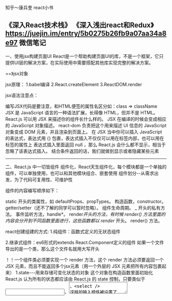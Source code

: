 知乎～康兵奎
react小书

《深入React技术栈》
《深入浅出react和Redux》
https://juejin.im/entry/5b0275b26fb9a07aa34a8e97
微信笔记
--------------------------------------------------------------------
一、使用jsx构建页面UI
React是一个帮助构建页面UI的库，不是一个框架，它只提供UI层的解决方案，在实际使用中需要搭配其他库实现完整的解决方案。


==》jsx对象

jsx原理：
1.babel编译
2.React.createElement
3.ReactDOM.render


jsx语法注意点：

编写JSX代码是要注意，和HTML便签的属性名区分如：class => className
JSX 是 JavaScript 语言的一种语法扩展，长得像 HTML，但并不是 HTML。
React.js 可以用 JSX 来描述你的组件长什么样的。
JSX 在编译的时候会变成相应的 JavaScript 对象描述。
react-dom 负责把这个用来描述 UI 信息的 JavaScript 对象变成 DOM 元素，并且渲染到页面上。
在 JSX 当中你可以插入 JavaScript 的表达式，表达式用 {} 包裹，表达式插入不仅仅可以用在标签内部，也可以用在标签的属性上
表达式插入里面返回 null ，那么 React.js 会什么都不显示，相当于忽略了该表达式插入。
结合条件返回的话，我们就做到显示或者隐藏某些元素

------------------------------------------------------------------------------------
二、React.js 中一切皆组件
组件化，React天生组件化，每个模块都是一个单独的组件，可以单独使用，也可以和其他模块组合、嵌套使用
组件划分--从需求出发，为了代码可复用性、可维护性


组件的内容编写顺序如下：

static 开头的类属性，如 defaultProps、propTypes。
构造函数，constructor。
getter/setter（还不了解的同学可以暂时忽略）。
组件生命周期。
_ 开头的私有方法。
事件监听方法，handle*。
render*开头的方法，有时候 render() 方法里面的内容会分开到不同函数里面进行，这些函数都以 render* 开头。
render() 方法。

react创建组建的方式:
1.纯组件：函数式定义的无状态组件

2.继承式组件：es6形式的extends React.Component定义的组件
如果一个文件导出的是一个类，那么这个文件名就用大写开头

！！一个组件类必须要实现一个 render 方法，这个 render 方法必须要返回一个 JSX 元素，而且不能返回多个jsx元素（用一个外层的 JSX 元素把所有内容包裹起来）
1.state---用来存储可变化状态的对象
这个对象在构造函数里面初始化
React.js 认为所有的状态都应该由 React.js 的 state 控制，只要类似于 <input />、<textarea />、<select /> 这样的输入控件被设置了 value 值，那么它们的值永远以被设置的值为准
2.setState---更新组件的状态 state ，重新调用 render 方法，重新渲染页面
不能直接用 this.state ，只能使用setState方法，它接受一个对象或者函数作为参数。
调用 setState 的时候，React.js 并不会马上修改 state。而是把这个对象放到一个更新队列里面，即把状态缓存起来，最后把 JavaScript 事件循环中的消息队列的同一个消息中的 setState 都进行合并以后再重新渲染组件，因此想在 setState 之后使用新的 state 来做后续运算就做不到了，不过可以采用接受一个函数作为参数，而这个函数的参数是上一次跟新的state对象（即上一个 setState 的结果），你就可以使用该结果进行运算、操作，然后返回一个对象作为更新 state 的对象
eg：

3.props--一种父级向子级传递数据的方式
组件内部是通过 this.props 的方式获取到组件的参数，在使用一个组件的时候，可以把参数放在标签的属性当中，所有的属性都会作为 props 对象的键值
默认配置 defaultProps

state 的主要作用是用于组件保存、控制、修改自己的可变状态,是一个局部的、只能被组件自身控制的数据源。state 中状态可以通过 this.setState 方法进行更新，setState 会导致组件的重新渲染。props 的主要作用是让使用该组件的父组件可以传入参数来配置该组件。它是外部传进来的配置参数，组件内部无法控制也无法修改。除非外部组件主动传入新的 props，否则组件的 props 永远保持不变
state 是让组件控制自己的状态，props 是让外部对组件自己进行配置,一般情况下，尽量少地用 state，尽量多地用 props
a:父组件传递数据给子组件---->props
b:子组件传递数据给父组件---->通过props给子组件传入一个回调函数
a+b====》组件间传递数据（子1->父->子2）

当某个状态被多个组件依赖或者影响的时候，就把该状态提升到这些组件的最近公共父组件中去管理，用 props 传递数据或者函数来管理这种依赖或着影响的行为










4.受控组件
类似于 <input />、<select />、<textarea> 这些元素的 value 值被 React.js 所控制、渲染的组件，在 React.js 当中被称为受控组件
对于用户可输入的控件，一般都可以让它们成为受控组件

5.容器类组件--充当了容器的作用，定义了一种外层结构形式，可以往里面塞任意的内容
使用自定义组件的时候，可以在其中嵌套 JSX 结构。嵌套的结构在组件内部都可以通过 props.children 获取到，这种组件编写方式在编写容器类型的组件当中非常有用
React.js 把我们嵌套的 JSX 元素一个个都放到数组当中，然后通过 props.children 传递，而且可以通过props.child[n]把在组件内部把数组中的 JSX 元素安置在不同的地方

6.高阶组件---一个函数，它接受一个组件作为参数，返回一个新的组件
新的组件使用传入的组件作为子组件
高阶组件是为了组件之间的代码复用,将有着某些相同的逻辑抽离出来，其内部的包装组件和被包装组件之间通过 props 传递数据，高阶组件其实就是设计模式里面的装饰者模式

7.Dumb组件--组件的渲染只依赖于外界传进去的 props 和自己的 state，而并不依赖于其他的外界的任何数据
对参数（props）以外的数据零依赖，也不产生副作用

8.Smart 组件
专门做数据相关的应用逻辑，和各种数据打交道、和 Ajax 打交道，然后把数据通过 props 传递给 Dumb，它们带领着 Dumb 组件完成了复杂的应用程序逻辑

开发过程中要合理地划分 Smart 和 Dumb 组件，在 src/ 目录下新建两个文件夹 components/ 和 containers/，所有的 Dumb 组件都放在 components/ 目录下，所有的 Smart 的组件都放在 containers/ 目录下，这是一种约定俗成的规则

划分原则：是否需要高度的复用性，应用场景需要
------------------------------------------------------------------------------------
三、React数据流
数据驱动视图，隔离DOM操作，所有操作全部转换成对数据的操作，通过改变数据来改变页面显示
数据绑定，单项数据流
------------------------------------------------------------------------------------
四、事件监听
在 React.js 不需要手动调用浏览器原生的 addEventListener 进行事件监听。React.js 帮我们封装好了一系列的 on* 的属性，当你需要为某个元素监听某个事件的时候，只需要简单地给它加上 on* 的属性，而且不需要考虑不同浏览器兼容性的问题
这些事件属性名都必须要用驼峰命名法，而且只能用在普通的 HTML 的标签上，而不能用在组件标签上
React.js 中的 event 对象并不是浏览器提供的，而是它自己内部所构建的，这个对象和普通的浏览器 event 对象所包含的方法和属性都基本一致，React.js 将浏览器原生的 event 对象封装了一下，对外提供统一的 API 和属性，这样你就不用考虑不同浏览器的兼容性问题

一般在某个类的实例方法里面的 this 指的是这个实例本身，但是无法事件函数所绑定的实例，即无法打印this，可以通过手动地将实例方法 bind 到当前实例上再传入给 React.js，也可以在 bind 的时候给事件监听函数传入一些参数：
<h1 onClick={this.handleClickOnTitle.bind(this, 'Hello')}>React 小书</h1>
bind 不仅可以帮我们把事件监听方法中的 this 绑定到当前组件实例上；还可以帮助我们在在渲染列表元素的时候，把列表元素传入事件监听函数当中

所有事件监听的方法都用 handle 开头。把事件监听方法传给组件的时候，属性名用 on 开头。

------------------------------------------------------------------------------------
五、Virtual-DOM--运行效率高，使用虚拟DOM，减少DOM操作。
为了尽量复用元素内部的结构，对于用表达式套数组罗列到页面上的元素，都要为每个元素加上 key 属性，这个 key 必须是每个元素唯一的标识。一般来说，key 的值可以直接后台数据返回的 id，因为后台的 id 都是唯一的

1.ref属性--获取已经挂载的元素的 DOM 节点
开发过程要避免用 ref 来做 React.js 本来就可以帮助你做到的页面自动更新的操作和事件监听,所以能不用 ref 就不用

------------------------------------------------------------------------------------
六、生命周期
1.挂载阶段（mounting）--已插入真实DOM
React.js 将组件渲染，并且构造 DOM 元素然后塞入页面的过程称为组件的挂载
ReactDOM.render的渲染过程：

旧：

新（v16.3）：

constructor --组件自身初始化，提早发送数据请求
getDerivedStateFromProps--更新state
componentDidMount--事件订阅

2.更新阶段（updating）--正在被重新渲染
旧：

新（v16.3）：


3.销毁阶段（unMounting）--已移除真实DOM



compenentWillUnmount--取消相应的事件订阅，清除定时器
------------------------------------------------------------------------------------
七、灵活，安全，可维护

1.dangerouslySetInnerHTML属性：
出于安全考虑的原因（XSS 攻击），在 React.js 当中任何的 HTML 格式都会被自动转义，可以通过dangerouslySetInnerHTML属性动态设置元素的 innerHTML，这个属性不必要的情况就不要使用

2.style属性:
React.js 中的元素的style属性接受一个对象，这个对象里面是这个元素的 CSS 属性键值对，原来 CSS 属性中带 - 的元素都必须要去掉 - 换成驼峰命名，（如 font-size 换成 fontSize，text-align 换成 textAlign）
用对象作为 style 方便我们动态设置元素的样式。可以用 props 或者 state 中的数据生成样式对象再传给元素，然后用 setState 就可以修改样式

3.PropTypes --验证 props 的参数类型
React.js 就提供了一种机制，让你可以给组件的配置参数加上类型验证，类型错误就强制报错


3.context--为所有子组件提供共享状态，类似于某个组件的全局变量

每个组件的 context 就是瀑布的源头，只有它的子组件能够访问，它的父组件是不能访问到的

设置了 context的组件必须提供 childContextTypes 作为 context 的声明和验证，可以通过 getChildContext 方法返回子树的 context（对象）

任意深度的子组件都必须先通过 contextTypes 来声明你想要的 context 里面的哪些状态，然后可以通过 this.context 访问到那些状态。

context 打破了组件和组件之间通过 props 传递数据的规范，极大地增强了组件之间的耦合性。而且context 里面的数据能被随意接触就能被随意修改，可能会导致程序的运行不可预料，但是这种机制对于前端应用状态管理来说是很有帮助的，Redux就是充分地利用了这种机制给我们提供便利的状态管理服务。因此我们一般不需要手动写 context，也不要用它，只需要用好这些第三方的应用状态管理库就行了

------------------------------------------------------------------------------------
八、Redux

1.Redux 和 React-redux 并不是同一个东西。
Redux 是一种架构模式（Flux 架构的一种变种），它不关注你到底用什么库，你可以把它应用到 React 和 Vue，甚至跟 jQuery 结合都没有问题。
React-redux 就是把 Redux 这种架构模式和 React.js 结合起来的一个库，就是 Redux 架构在 React.js 中的体现。

2.解决一个矛盾
“模块（组件）之间需要共享数据”和“数据可能被任意修改导致不可预料的结果”之间的矛盾。

3.设计思路
a.提高数据修改的门槛，将所有共享数据状态存储起来（state），而且所有对数据的修改和操作只能通过 特定的渠道（dispatch 函数），然后把这个存储地方和特定的修改渠道集中起来放到一个专门管理的地 方（store）

功能1：为了避免每次修改数据后都要重新渲染，可以考虑使用观察者模式监控数据变化(subscribe)， 每当 dispatch 的时候，监听函数就会被调用,然后重新渲染页面

功能2：只重新渲染被修改的部分，在每个渲染函数执行渲染操作之前先做个判断，判断传入的新数据和旧的数据是不是相同，相同的话就不渲染

实现：
渲染函数：

设计一个通用的createStore (state, stateChanger)函数，返回一个对象：{ getState, dispatch, subscribe }

state：存储共享状态
stateChanger：根据 action 来直接修改 state
store.getState ---获取共享状态
store.dispatch ---修改共享状态
所有对数据的操作必须通过 dispatch 函数。它接受一个参数 action，这个 action 是一个普通的 JavaScript 对象，里面必须包含一个 type 字段来声明你到底想干什么。dispatch 在 swtich 里面会 识别这个 type 字段，能够识别出来的操作才会执行对应的修改
store.subscribe ---监听数据数据状态

===》升级：
合并参数state,和stateChanger----->reducer
reducer是一个纯函数，它接受两个参数，一个是 state，一个是 action，只允许你初始化和计算新的 state

4.总结
共享的状态如果可以被任意修改的话，那么程序的行为将非常不可预料，所以我们提高了修改数据的门槛：你必须通过 dispatch 执行某些允许的修改操作，而且必须大张旗鼓的在 action 里面声明。

这种模式挺好用的，我们就把它抽象出来一个 createStore，它可以产生 store，里面包含 getState 和 dispatch 函数，方便我们使用。

后来发现每次修改数据都需要手动重新渲染非常麻烦，我们希望自动重新渲染视图。所以后来加入了订阅者模式，可以通过 store.subscribe 订阅数据修改事件，每次数据更新的时候自动重新渲染视图。

接下来我们发现了原来的“重新渲染视图”有比较严重的性能问题，我们引入了“共享结构的对象”来帮我们解决问题，这样就可以在每个渲染函数的开头进行简单的判断避免没有被修改过的数据重新渲染。

我们优化了 stateChanger 为 reducer，定义了 reducer 只能是纯函数，功能就是负责初始 state，和根据 state 和 action 计算具有共享结构的新的 state


------------------------------------------------------------------------------------
九、React-Redux

解决组件之间共享状态
1.状态提升
2.使用 context
3.使用redux


结合context 和 store
把 store 存放到context里面，好让子组件 connect 的时候能够取到 store


使用Dumb 组件和 context 连接


connect 和 mapStateToProps

mapDispatchToProps

Provider-----一个容器组件，会把嵌套的内容原封不动作为自己的子组件渲染出来。它还会把外界传给它的 props.store 放到 context

尽量多地写 Dumb 组件，必要时可以使用用高阶组件把它们包装一层

==》使用React-Redux
1.createStore

雏形：
createStore (state, stateChanger)函数，返回一个对象：{ getState, dispatch, subscribe }

state：存储共享状态
stateChanger：根据 action 来直接修改 state
store.getState ---获取共享状态
store.dispatch ---修改共享状态
store.subscribe ---监听数据数据状态

改进：
createStore (reducer)函数，返回一个对象：{ getState, dispatch, subscribe }


reducer：初始化和计算新的 state
合并参数state,和stateChanger----->reducer
reducer是一个纯函数，它接受两个参数，一个是 state，一个是 action，只允 许你初始化和计算新的 state
如果有传入 state 就生成更新数据，否则就是初始化数据
store.getState ---获取共享状态
store.dispatch ---修改共享状态
store.subscribe ---监听数据数据状态


2.connect
雏形：
connetc.js----结合context 和 store (react.js+redux)


把 store 存放到context里面，好让子组件 connect 的时候能够取到 store

改进：
雏形存在问题：有大量重复的逻辑：每个组件的基本逻辑都是，取出 context，取出里面的 store，然后用里面的状态设置自己的状态，这些代码逻辑其实都是相同的
对 context 依赖性过强：这些组件都要依赖 context 来取数据，使得这个组件复用性基本为零。想一下，如果别人需要用到里面的 ThemeSwitch 组件，但是他们的组件树并没有 context 也没有 store，他们没法用这个组件了
==》
使用高阶组件connect从 context 取数据，通过 props 传给 Dumb 组件
Dumb组件，只依赖于外界传进去的 props 和自己的 state去渲染，
mapStateToProps函数，根据 store.getState() 的结果（state）生成一个对象并返回，将这个对象（props）传入高阶组件connect，使其可以取得正确的数据
mapDispatchToProps函数，接受dispatch作为参数，返回一个对象，这个对象内容会同样被 connect 当作是 props 参数传给被包装的组件，使得组件可以知道如何触发 dispatch





3.Provider

问题：context 相关的代码在容器组件中存在
引入容器组件Provider，把context 相关的代码写进Provider，之前装有context 相关的代码的组件嵌套在内，原封不动作为自己的子组件渲染出来，把外界传给它的 props.store 放到 context




------------------------------------------------------------------------------------
十、纯函数
一个函数的返回结果只依赖于它的参数，并且在执行过程里面没有副作用，我们就把这个函数叫做纯函 数

1.函数的返回结果只依赖于它的参数。
非纯函数：

纯函数：


2.函数执行过程里面没有副作用
副作用-->产生了外部可观察的变化，即函数执行后对函数外产生了影响
影响：修改外部的变量，调用 DOM API 修改页面，发送了 Ajax 请求，调用 window.reload 刷新浏览器，使用 console.log 往控制台打印数据....

纯函数：

非纯函数：
函数执行完counter.x 由1变为2


------------------------------------------------------------------------------------
十一、...扩展运算符
http://es6.ruanyifeng.com/#docs/array

------------------------------------------------------------------------------------
十二、查漏补缺
registerServiceWorker的作用：用于在生产环境中为用户在本地创建一个service worker 来缓存资源到本地，提升应用的访问速度

